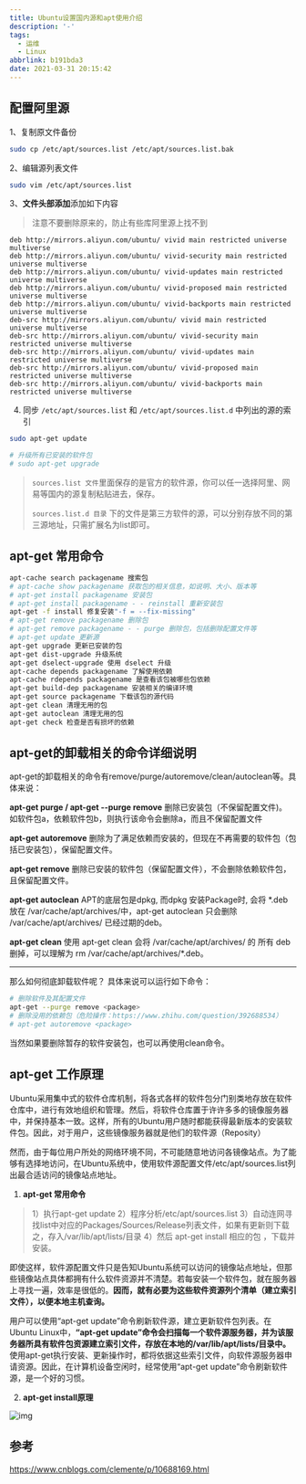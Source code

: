 ```yaml
---
title: Ubuntu设置国内源和apt使用介绍
description: '-'
tags:
  - 运维
  - Linux
abbrlink: b191bda3
date: 2021-03-31 20:15:42
---
```




## 配置阿里源

1、复制原文件备份

```bash
sudo cp /etc/apt/sources.list /etc/apt/sources.list.bak
```

2、编辑源列表文件

```bash
sudo vim /etc/apt/sources.list
```

3、**文件头部添加**添加如下内容

> 注意不要删除原来的，防止有些库阿里源上找不到

```
deb http://mirrors.aliyun.com/ubuntu/ vivid main restricted universe multiverse
deb http://mirrors.aliyun.com/ubuntu/ vivid-security main restricted universe multiverse
deb http://mirrors.aliyun.com/ubuntu/ vivid-updates main restricted universe multiverse
deb http://mirrors.aliyun.com/ubuntu/ vivid-proposed main restricted universe multiverse
deb http://mirrors.aliyun.com/ubuntu/ vivid-backports main restricted universe multiverse
deb-src http://mirrors.aliyun.com/ubuntu/ vivid main restricted universe multiverse
deb-src http://mirrors.aliyun.com/ubuntu/ vivid-security main restricted universe multiverse
deb-src http://mirrors.aliyun.com/ubuntu/ vivid-updates main restricted universe multiverse
deb-src http://mirrors.aliyun.com/ubuntu/ vivid-proposed main restricted universe multiverse
deb-src http://mirrors.aliyun.com/ubuntu/ vivid-backports main restricted universe multiverse
```

4. 同步 `/etc/apt/sources.list` 和 `/etc/apt/sources.list.d` 中列出的源的索引

```bash
sudo apt-get update

# 升级所有已安装的软件包
# sudo apt-get upgrade
```

> `sources.list 文件`里面保存的是官方的软件源，你可以任一选择阿里、网易等国内的源复制粘贴进去，保存。
>
> `sources.list.d 目录` 下的文件是第三方软件的源，可以分别存放不同的第三源地址，只需扩展名为list即可。



## apt-get 常用命令

```bash
apt-cache search packagename 搜索包
# apt-cache show packagename 获取包的相关信息，如说明、大小、版本等
# apt-get install packagename 安装包
# apt-get install packagename - - reinstall 重新安装包
apt-get -f install 修复安装"-f = --fix-missing"
# apt-get remove packagename 删除包
# apt-get remove packagename - - purge 删除包，包括删除配置文件等
# apt-get update 更新源
apt-get upgrade 更新已安装的包
apt-get dist-upgrade 升级系统
apt-get dselect-upgrade 使用 dselect 升级
apt-cache depends packagename 了解使用依赖
apt-cache rdepends packagename 是查看该包被哪些包依赖
apt-get build-dep packagename 安装相关的编译环境
apt-get source packagename 下载该包的源代码
apt-get clean 清理无用的包
apt-get autoclean 清理无用的包
apt-get check 检查是否有损坏的依赖
```



## apt-get的卸载相关的命令详细说明

apt-get的卸载相关的命令有remove/purge/autoremove/clean/autoclean等。具体来说：

**apt-get purge / apt-get --purge remove**
删除已安装包（不保留配置文件)。
如软件包a，依赖软件包b，则执行该命令会删除a，而且不保留配置文件

**apt-get autoremove**
删除为了满足依赖而安装的，但现在不再需要的软件包（包括已安装包），保留配置文件。

**apt-get remove**
删除已安装的软件包（保留配置文件），不会删除依赖软件包，且保留配置文件。

**apt-get autoclean**
APT的底层包是dpkg, 而dpkg 安装Package时, 会将 *.deb 放在 /var/cache/apt/archives/中，apt-get autoclean 只会删除 /var/cache/apt/archives/ 已经过期的deb。

**apt-get clean**
使用 apt-get clean 会将 /var/cache/apt/archives/ 的 所有 deb 删掉，可以理解为 rm /var/cache/apt/archives/*.deb。

------

那么如何彻底卸载软件呢？
具体来说可以运行如下命令：

```bash
# 删除软件及其配置文件
apt-get --purge remove <package>
# 删除没用的依赖包（危险操作：https://www.zhihu.com/question/392688534）
# apt-get autoremove <package>
```

当然如果要删除暂存的软件安装包，也可以再使用clean命令。



## apt-get 工作原理

Ubuntu采用集中式的软件仓库机制，将各式各样的软件包分门别类地存放在软件仓库中，进行有效地组织和管理。然后，将软件仓库置于许许多多的镜像服务器中，并保持基本一致。这样，所有的Ubuntu用户随时都能获得最新版本的安装软件包。因此，对于用户，这些镜像服务器就是他们的软件源（Reposity）

然而，由于每位用户所处的网络环境不同，不可能随意地访问各镜像站点。为了能够有选择地访问，在Ubuntu系统中，使用软件源配置文件/etc/apt/sources.list列出最合适访问的镜像站点地址。

1. **apt-get 常用命令**

> 1）执行apt-get update
> 2）程序分析/etc/apt/sources.list
> 3）自动连网寻找list中对应的Packages/Sources/Release列表文件，如果有更新则下载之，存入/var/lib/apt/lists/目录
> 4）然后 apt-get install 相应的包 ，下载并安装。

即使这样，软件源配置文件只是告知Ubuntu系统可以访问的镜像站点地址，但那些镜像站点具体都拥有什么软件资源并不清楚。若每安装一个软件包，就在服务器上寻找一遍，效率是很低的。**因而，就有必要为这些软件资源列个清单（建立索引文件），以便本地主机查询。**

用户可以使用“apt-get update”命令刷新软件源，建立更新软件包列表。在Ubuntu Linux中，**“apt-get update”命令会扫描每一个软件源服务器，并为该服务器所具有软件包资源建立索引文件，存放在本地的/var/lib/apt/lists/目录中。** 使用apt-get执行安装、更新操作时，都将依据这些索引文件，向软件源服务器申请资源。因此，在计算机设备空闲时，经常使用“apt-get update”命令刷新软件源，是一个好的习惯。

2. **apt-get install原理**

 

![img](http://blog.cdn.ionluo.cn/blog/1446087-28364955d235f67c.png)





## 参考

https://www.cnblogs.com/clemente/p/10688169.html